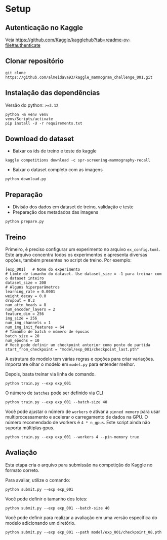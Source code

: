 # Setup
## Autenticação no Kaggle
Veja https://github.com/Kaggle/kagglehub?tab=readme-ov-file#authenticate 

## Clonar repositório
```
git clone https://github.com/almeidava93/kaggle_mammogram_challenge_001.git
```

## Instalação das dependências
Versão do python: `>=3.12`
```
python -m venv venv
venv/Scripts/activate
pip install -U -r requirements.txt
```

## Download do dataset
- Baixar os ids de treino e teste do kaggle
```
kaggle competitions download -c spr-screening-mammography-recall
```

- Baixar o dataset completo com as imagens
```
python download.py
```

## Preparação
- Divisão dos dados em dataset de treino, validação e teste
- Preparação dos metadados das imagens
```
python prepare.py
```

## Treino
Primeiro, é preciso configurar um experimento no arquivo `ex_config.toml`. Este arquivo concentra todos os experimentos e apresenta diversas opções, também presentes no script de treino. Por exemplo:
```
[exp_001]   # Nome do experimento
# Limte de tamanho do dataset. Use dataset_size = -1 para treinar com o dataset inteiro
dataset_size = 200          
# Alguns hiperparâmetros    
learning_rate = 0.0001
weight_decay = 0.0
dropout = 0.2
num_attn_heads = 8
num_encoder_layers = 2
feature_dim = 256
img_size = 256
num_img_channels = 1
num_img_init_features = 64
# Tamanho de batch e número de épocas
batch_size = 20
num_epochs = 10
# Você pode definir um checkpoint anterior como ponto de partida
start_from_checkpoint = "model/exp_001/checkpoint_last.pth"
```
A estrutura do modelo tem várias regras e opções para criar variações. Importante olhar o modelo em `model.py` para entender melhor.

Depois, basta treinar via linha de comando.
```
python train.py --exp exp_001
```

O número de `batches` pode ser definido via CLI
```
python train.py --exp exp_001 --batch-size 40
```

Você pode ajustar o número de `workers` e ativar a `pinned memory` para usar multiprocessamento e acelerar o carregamento de dados na GPU. O número recomendado de workers é `4 * n_gpus`. Este script ainda não suporta múltiplas gpus.
```
python train.py --exp exp_001 --workers 4 --pin-memory true
```

## Avaliação

Esta etapa cria o arquivo para submissão na competição do Kaggle no formato correto.

Para avaliar, utilize o comando:
```
python submit.py --exp exp_001
```

Você pode definir o tamanho dos lotes:
```
python submit.py --exp exp_001 --batch-size 40
```

Você pode definir para realizar a avaliação em uma versão específica do modelo adicionando um diretório.
```
python submit.py --exp exp_001 --path model/exp_001/checkpoint_08.pth
```